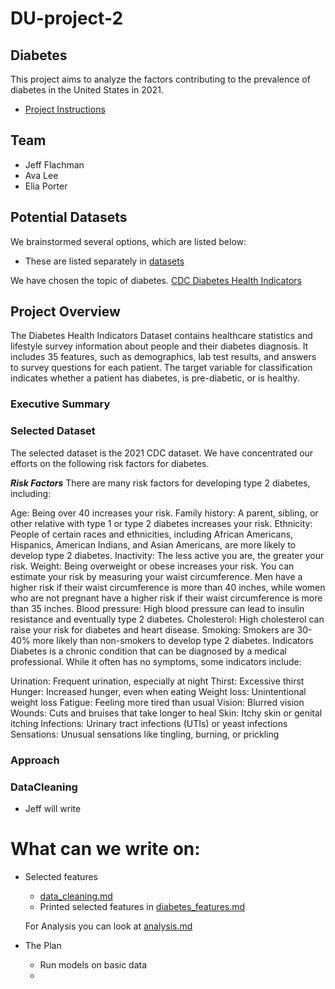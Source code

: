 # DU-project-2
## Diabetes

This project aims to analyze the factors contributing to the prevalence of diabetes in the United States in 2021.

- [Project Instructions](project-2-overview.md)

## Team
 
 - Jeff Flachman
 - Ava Lee
 - Elia Porter


 ## Potential Datasets

We brainstormed several options, which are listed below:

- These are listed separately in [datasets](data_sets.md)
  
We have chosen the topic of diabetes.
[CDC Diabetes Health Indicators](https://archive.ics.uci.edu/dataset/891/cdc+diabetes+health+indicators)


## Project Overview

The Diabetes Health Indicators Dataset contains healthcare statistics and lifestyle survey information about people and their diabetes diagnosis. It includes 35 features, such as demographics, lab test results, and answers to survey questions for each patient. The target variable for classification indicates whether a patient has diabetes, is pre-diabetic, or is healthy.
### Executive Summary


### Selected Dataset

The selected dataset is the 2021 CDC dataset.
We have concentrated our efforts on the following risk factors for diabetes.

***Risk Factors***
There are many risk factors for developing type 2 diabetes, including:

Age: Being over 40 increases your risk.
Family history: A parent, sibling, or other relative with type 1 or type 2 diabetes increases your risk.
Ethnicity: People of certain races and ethnicities, including African Americans, Hispanics, American Indians, and Asian Americans, are more likely to develop type 2 diabetes.
Inactivity: The less active you are, the greater your risk.
Weight: Being overweight or obese increases your risk. You can estimate your risk by measuring your waist circumference. Men have a higher risk if their waist circumference is more than 40 inches, while women who are not pregnant have a higher risk if their waist circumference is more than 35 inches.
Blood pressure: High blood pressure can lead to insulin resistance and eventually type 2 diabetes.
Cholesterol: High cholesterol can raise your risk for diabetes and heart disease.
Smoking: Smokers are 30-40% more likely than non-smokers to develop type 2 diabetes.
Indicators
Diabetes is a chronic condition that can be diagnosed by a medical professional. While it often has no symptoms, some indicators include:

Urination: Frequent urination, especially at night
Thirst: Excessive thirst
Hunger: Increased hunger, even when eating
Weight loss: Unintentional weight loss
Fatigue: Feeling more tired than usual
Vision: Blurred vision
Wounds: Cuts and bruises that take longer to heal
Skin: Itchy skin or genital itching
Infections: Urinary tract infections (UTIs) or yeast infections
Sensations: Unusual sensations like tingling, burning, or prickling
### Approach

### DataCleaning 

- Jeff will write



# What can we write on:

- Selected features
    - [data_cleaning.md](data_cleaning.md)
    - Printed selected features in [diabetes_features.md](diabetes_features.md)

    For Analysis you can look at [analysis.md](analysis.md)



- The Plan
    - Run models on basic data
    - 
